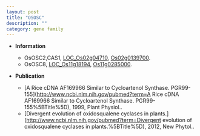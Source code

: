 ```yaml
---
layout: post
title: "OSOSC"
description: ""
category: gene family
---
```


* **Information**  
    + OsOSC2,CAS1, [LOC_Os02g04710](http://rice.uga.edu/cgi-bin/ORF_infopage.cgi?orf=LOC_Os02g04710), [Os02g0139700](http://rapdb.dna.affrc.go.jp/viewer/gbrowse_details/irgsp1?name=Os02g0139700).
    + OsOSC8, [LOC_Os11g18194](http://rice.uga.edu/cgi-bin/ORF_infopage.cgi?orf=LOC_Os11g18194), [Os11g0285000](http://rapdb.dna.affrc.go.jp/viewer/gbrowse_details/irgsp1?name=Os11g0285000).

* **Publication**  
    + [A Rice cDNA AF169966 Similar to Cycloartenol Synthase. PGR99-155](http://www.ncbi.nlm.nih.gov/pubmed?term=A Rice cDNA AF169966 Similar to Cycloartenol Synthase. PGR99-155%5BTitle%5D), 1999, Plant Physiol..
    + [Divergent evolution of oxidosqualene cyclases in plants.](http://www.ncbi.nlm.nih.gov/pubmed?term=Divergent evolution of oxidosqualene cyclases in plants.%5BTitle%5D), 2012, New Phytol..


